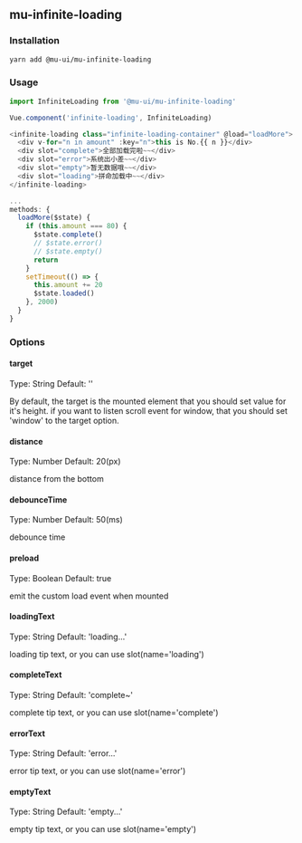 ## mu-infinite-loading

### Installation

```bash
yarn add @mu-ui/mu-infinite-loading
```

### Usage

```js
import InfiniteLoading from '@mu-ui/mu-infinite-loading'

Vue.component('infinite-loading', InfiniteLoading)

<infinite-loading class="infinite-loading-container" @load="loadMore">
  <div v-for="n in amount" :key="n">this is No.{{ n }}</div>
  <div slot="complete">全部加载完啦~~</div>
  <div slot="error">系统出小差~~</div>
  <div slot="empty">暂无数据哦~~</div>
  <div slot="loading">拼命加载中~~</div>
</infinite-loading>

...
methods: {
  loadMore($state) {
    if (this.amount === 80) {
      $state.complete()
      // $state.error()
      // $state.empty()
      return
    }
    setTimeout(() => {
      this.amount += 20
      $state.loaded()
    }, 2000)
  }
}
```

### Options

#### target

Type: String
Default: ''

By default, the target is the mounted element that you should set value for it's height. if you want to listen scroll event for window, that you should set 'window' to the target option.

#### distance

Type: Number
Default: 20(px)

distance from the bottom

#### debounceTime

Type: Number
Default: 50(ms)

debounce time

#### preload

Type: Boolean
Default: true

emit the custom load event when mounted

#### loadingText

Type: String
Default: 'loading...'

loading tip text, or you can use slot(name='loading')

#### completeText

Type: String
Default: 'complete~'

complete tip text, or you can use slot(name='complete')

#### errorText

Type: String
Default: 'error...'

error tip text, or you can use slot(name='error')

#### emptyText

Type: String
Default: 'empty...'

empty tip text, or you can use slot(name='empty')
